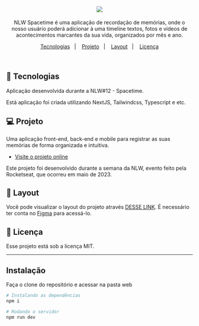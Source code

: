 <h1 align="center"><img     src="https://i.imgur.com/cFZADk4.png"
 /></h1>

 <p align="center">
NLW Spacetime é uma aplicação de recordação de memórias, onde o nosso usuário poderá adicionar à uma timeline textos, fotos e vídeos de acontecimentos marcantes da sua vida, organizados por mês e ano.
</p>

<p align="center">
  <a href="#-tecnologias">Tecnologias</a>&nbsp;&nbsp;&nbsp;|&nbsp;&nbsp;&nbsp;
  <a href="#-projeto">Projeto</a>&nbsp;&nbsp;&nbsp;|&nbsp;&nbsp;&nbsp;
  <a href="#-layout">Layout</a>&nbsp;&nbsp;&nbsp;|&nbsp;&nbsp;&nbsp;
  <a href="#memo-licença">Licença</a>
</p>

<br>

## 🚀 Tecnologias

Aplicação desenvolvida durante a NLW#12 - Spacetime.

Está aplicação foi criada utilizando NextJS, Tailwindcss, Typescript e etc.

## 💻 Projeto

Uma aplicação front-end, back-end e mobile para registrar as suas memórias de forma organizada e intuitiva.

- [Visite o projeto online](https://DenisRaineri.github.io/spacetime)

Este projeto foi desenvolvido durante a semana da NLW, evento feito pela Rocketseat, que ocorreu em maio de 2023.

## 🔖 Layout

Você pode visualizar o layout do projeto através [DESSE LINK](https://www.figma.com/file/xllhBAkuLVflqR1WB9SzTj/Capsula-do-Tempo---Trilha-Explorer?type=design&node-id=306%3A3&t=l2mqywaCaALXnqil-1). É necessário ter conta no [Figma](https://figma.com) para acessá-lo.

## :memo: Licença

Esse projeto está sob a licença MIT.

---

## Instalação
Faça o clone do repositório e acessar na pasta web

```bash
# Instalando as dependências
npm i
```

```bash
# Rodando o servidor
npm run dev
```
